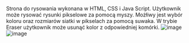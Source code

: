 Strona do rysowania wykonana w HTML, CSS i Java Script. Użytkownik może rysować rysunki pikselowe za pomocą myszy. Możłiwy jest wybór koloru oraz rozmiarów siatki w pikselach za pomocą suwaka. W trybie Eraser użytkownik może usunąć kolor z odpowiedniej komórki.
![image](https://user-images.githubusercontent.com/57141098/215609175-4fb3dd36-e532-4a9b-8686-704bd21febb8.png)
![image](https://user-images.githubusercontent.com/57141098/215610823-d7c98384-74fb-4412-a8f3-1c706deafc93.png)
